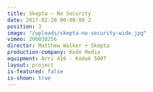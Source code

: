 ```yaml
---
title: Skepta — No Security
date: 2017-02-28 00:00:00 Z
position: 3
image: "/uploads/skepta-no-security-wide.jpg"
vimeo: 206030256
director: Matthew Walker + Skepta
production-company: Kode Media
equipment: Arri 416 - Kodak 500T
layout: project
is-featured: false
is-shown: true
---
```



